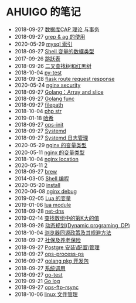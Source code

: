 # AHUIGO 的笔记
- 2018-09-27 [数据库CAP 理论 与事务](/b/arch/arch-cap) 
- 2018-09-27 [grep & ag 的使用](/b/c/shell-grep) 
- 2020-05-29 [mysql 索引](/b/db/mysql-index) 
- 2018-09-27 [Shell 变量的数据类型](/b/c/shell-var) 
- 2017-09-26 [跳跃表](/b/algorithm/tree-skiplist) 
- 2018-09-26 [二叉查找树和红黑树](/b/algorithm/tree-binary-search-tree) 
- 2018-10-04 [py-test](/b/py/py-test) 
- 2018-09-28 [flask route request response](/b/py/flask/2.flask-route) 
- 2020-05-24 [nginx security](/b/nginx/nginx-sec) 
- 2018-09-27 [Golang：Array and slice](/b/go/go-array-slice) 
- 2018-09-27 [Golang func](/b/go/16.go-func) 
- 2018-09-27 [filepath](/b/go/12.go-file) 
- 2018-10-04 [php str](/b/php/php-str) 
- 2019-01-18 [哈希](/b/algorithm/4.algo-hash) 
- 2018-09-27 [ops-init](/b/c/service/ops-init) 
- 2018-09-27 [Systemd](/b/c/service/init-systemd) 
- 2018-09-27 [Systemd 日志管理](/b/c/service/init-systemd-log) 
- 2020-05-29 [nginx 的变量类型](/b/nginx/nginx-var-env-str) 
- 2020-05-11 [nginx 的变量类型](/b/nginx/nginx-var) 
- 2018-10-04 [nginx location](/b/nginx/nginx-router) 
- 2020-05-11 [2](/b/nginx/a.) 
- 2018-09-27 [brew](/b/mac/mac-brew) 
- 2014-03-05 [Shell 编程](/b/c/shell-cmd) 
- 2020-05-20 [install](/b/nginx/nginx-install) 
- 2020-06-08 [nginx debug](/b/nginx/nginx-debug-log) 
- 2019-02-05 [Lua 的变量](/b/lua/lua-var) 
- 2019-01-06 [lua module](/b/lua/lua-module) 
- 2018-09-28 [net-dns](/b/net/net-dns) 
- 2019-02-14 [查找数组中的第K大的值](/b/algorithm/sort-topk-kth) 
- 2018-09-26 [动态规划(Dynamic programing, DP)](/b/algorithm/algo-dp) 
- 2018-10-04 [浏览器同源政策及其规避方法](/b/ria/js-cors) 
- 2018-09-27 [社保及养老保险](/b/life/life-pension) 
- 2018-09-27 [Postgre 安装\配置\管理](/b/db/pg-ddl-install) 
- 2018-09-27 [ops-process-ps](/b/c/ops-process-ps) 
- 2016-09-27 [golang pkg 开发包](/b/go/go-pkg-dev) 
- 2018-09-27 [系统调用](/b/go/go-os) 
- 2018-09-27 [go-test](/b/go/15.go-test) 
- 2019-09-21 [Go log](/b/go/go-log) 
- 2018-09-27 [ops-ftp-rsync](/b/c/ops-ftp-rsync) 
- 2018-10-06 [linux 文件管理](/b/c/ops-file) 

